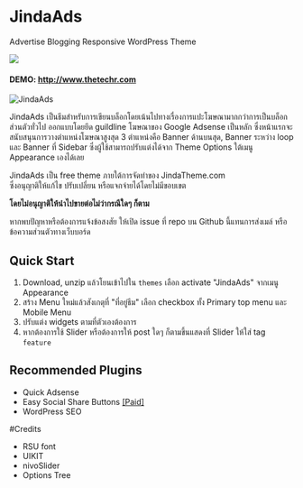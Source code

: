 # JindaAds
Advertise Blogging Responsive WordPress Theme

[<img src="//button.flattr.com/flattr-badge-large.png">](https://flattr.com/submit/auto?user_id=jir4yu&url=https%3A%2F%2Fgithub.com%2Fjir4yu%2FJindaAds)

#### DEMO: http://www.thetechr.com

![JindaAds](http://img.ihere.org/uploads/252dddaa6c.png)

JindaAds เป็นธีมสำหรับการเขียนบล็อกโดยเน้นไปทางเรื่องการแปะโฆษณามากกว่าการเป็นบล็อกส่วนตัวทั่วไป ออกแบบโดยยึด guildline โฆษณาของ Google Adsense เป็นหลัก ซึ่งหน้าแรกจะสนับสนุนการวางตำแหน่งโฆษณาสูงสุด 3 ตำแหน่งคือ Banner ด้านบนสุด, Banner ระหว่าง loop และ Banner ที่ Sidebar ซึ่งผู้ใช้สามารถปรับแต่งได้จาก Theme Options ใต้เมนู Appearance เองได้เลย

JindaAds เป็น free theme ภายใต้การจัดทำของ JindaTheme.com  
ซึ่งอนุญาติให้แก้ไข ปรับเปลี่ยน หรือแจกจ่ายได้โดยไม่มีขอบเขต

**โดยไม่อนุญาติให้นำไปขายต่อไม่ว่ากรณีใดๆ ก็ตาม**

หากพบปัญหาหรือต้องการแจ้งข้อสงสัย ให้เปิด issue ที่ repo บน Github นี้แทนการส่งเมล์ หรือข้อความส่วนตัวทางเว็บบอร์ด

## Quick Start

1. Download, unzip แล้วโยนเข้าไปใน `themes` เลือก activate "JindaAds" จากเมนู Appearance
2. สร้าง Menu ใหม่แล้วสังเกตุที่ "ที่อยู่ธีม" เลือก checkbox ทั้ง Primary top menu และ Mobile Menu
3. ปรับแต่ง widgets ตามที่ตัวเองต้องการ
4. หากต้องการใช้ Slider หรือต้องการให้ post ใดๆ ก็ตามขึ้นแสดงที่ Slider ให้ใส่ tag `feature`

## Recommended Plugins
* Quick Adsense
* Easy Social Share Buttons [[Paid]](http://codecanyon.net/item/easy-social-share-buttons-for-wordpress/6394476?ref=JindaTheme)
* WordPress SEO

#Credits
* RSU font
* UIKIT
* nivoSlider
* Options Tree